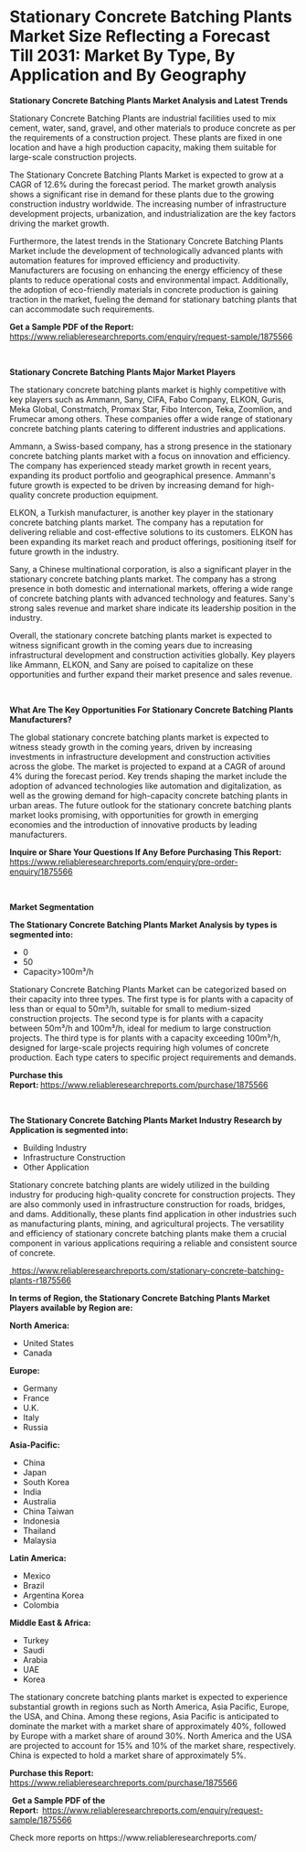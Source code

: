 <p><h1>Stationary Concrete Batching Plants Market Size Reflecting a Forecast Till 2031: Market By Type, By Application and By Geography</h1></p><p><strong>Stationary Concrete Batching Plants Market Analysis and Latest Trends</strong></p>
<p><p>Stationary Concrete Batching Plants are industrial facilities used to mix cement, water, sand, gravel, and other materials to produce concrete as per the requirements of a construction project. These plants are fixed in one location and have a high production capacity, making them suitable for large-scale construction projects.</p><p>The Stationary Concrete Batching Plants Market is expected to grow at a CAGR of 12.6% during the forecast period. The market growth analysis shows a significant rise in demand for these plants due to the growing construction industry worldwide. The increasing number of infrastructure development projects, urbanization, and industrialization are the key factors driving the market growth.</p><p>Furthermore, the latest trends in the Stationary Concrete Batching Plants Market include the development of technologically advanced plants with automation features for improved efficiency and productivity. Manufacturers are focusing on enhancing the energy efficiency of these plants to reduce operational costs and environmental impact. Additionally, the adoption of eco-friendly materials in concrete production is gaining traction in the market, fueling the demand for stationary batching plants that can accommodate such requirements.</p></p>
<p><strong>Get a Sample PDF of the Report:&nbsp;</strong> <a href="https://www.reliableresearchreports.com/enquiry/request-sample/1875566">https://www.reliableresearchreports.com/enquiry/request-sample/1875566</a></p>
<p>&nbsp;</p>
<p><strong>Stationary Concrete Batching Plants Major Market Players</strong></p>
<p><p>The stationary concrete batching plants market is highly competitive with key players such as Ammann, Sany, CIFA, Fabo Company, ELKON, Guris, Meka Global, Constmatch, Promax Star, Fibo Intercon, Teka, Zoomlion, and Frumecar among others. These companies offer a wide range of stationary concrete batching plants catering to different industries and applications.</p><p>Ammann, a Swiss-based company, has a strong presence in the stationary concrete batching plants market with a focus on innovation and efficiency. The company has experienced steady market growth in recent years, expanding its product portfolio and geographical presence. Ammann's future growth is expected to be driven by increasing demand for high-quality concrete production equipment.</p><p>ELKON, a Turkish manufacturer, is another key player in the stationary concrete batching plants market. The company has a reputation for delivering reliable and cost-effective solutions to its customers. ELKON has been expanding its market reach and product offerings, positioning itself for future growth in the industry.</p><p>Sany, a Chinese multinational corporation, is also a significant player in the stationary concrete batching plants market. The company has a strong presence in both domestic and international markets, offering a wide range of concrete batching plants with advanced technology and features. Sany's strong sales revenue and market share indicate its leadership position in the industry.</p><p>Overall, the stationary concrete batching plants market is expected to witness significant growth in the coming years due to increasing infrastructural development and construction activities globally. Key players like Ammann, ELKON, and Sany are poised to capitalize on these opportunities and further expand their market presence and sales revenue.</p></p>
<p>&nbsp;</p>
<p><strong>What Are The Key Opportunities For Stationary Concrete Batching Plants Manufacturers?</strong></p>
<p><p>The global stationary concrete batching plants market is expected to witness steady growth in the coming years, driven by increasing investments in infrastructure development and construction activities across the globe. The market is projected to expand at a CAGR of around 4% during the forecast period. Key trends shaping the market include the adoption of advanced technologies like automation and digitalization, as well as the growing demand for high-capacity concrete batching plants in urban areas. The future outlook for the stationary concrete batching plants market looks promising, with opportunities for growth in emerging economies and the introduction of innovative products by leading manufacturers.</p></p>
<p><strong>Inquire or Share Your Questions If Any Before Purchasing This Report:</strong> <a href="https://www.reliableresearchreports.com/enquiry/pre-order-enquiry/1875566">https://www.reliableresearchreports.com/enquiry/pre-order-enquiry/1875566</a></p>
<p>&nbsp;</p>
<p><strong>Market Segmentation</strong></p>
<p><strong>The Stationary Concrete Batching Plants Market Analysis by types is segmented into:</strong></p>
<p><ul><li>0<Capacity≤50m³/h</li><li>50<Capacity≤100m³/h</li><li>Capacity>100m³/h</li></ul></p>
<p><p>Stationary Concrete Batching Plants Market can be categorized based on their capacity into three types. The first type is for plants with a capacity of less than or equal to 50m³/h, suitable for small to medium-sized construction projects. The second type is for plants with a capacity between 50m³/h and 100m³/h, ideal for medium to large construction projects. The third type is for plants with a capacity exceeding 100m³/h, designed for large-scale projects requiring high volumes of concrete production. Each type caters to specific project requirements and demands.</p></p>
<p><strong>Purchase this Report:&nbsp;</strong><a href="https://www.reliableresearchreports.com/purchase/1875566">https://www.reliableresearchreports.com/purchase/1875566</a></p>
<p>&nbsp;</p>
<p><strong>The Stationary Concrete Batching Plants Market Industry Research by Application is segmented into:</strong></p>
<p><ul><li>Building Industry</li><li>Infrastructure Construction</li><li>Other Application</li></ul></p>
<p><p>Stationary concrete batching plants are widely utilized in the building industry for producing high-quality concrete for construction projects. They are also commonly used in infrastructure construction for roads, bridges, and dams. Additionally, these plants find application in other industries such as manufacturing plants, mining, and agricultural projects. The versatility and efficiency of stationary concrete batching plants make them a crucial component in various applications requiring a reliable and consistent source of concrete.</p></p>
<p><a href="https://www.reliableresearchreports.com/stationary-concrete-batching-plants-r1875566">&nbsp;https://www.reliableresearchreports.com/stationary-concrete-batching-plants-r1875566</a></p>
<p><strong>In terms of Region, the Stationary Concrete Batching Plants Market Players available by Region are:</strong></p>
<p>
    <p> <strong> North America: </strong>
        <ul>
            <li>United States</li>
            <li>Canada</li>
        </ul>
        </p> 
    <p> <strong> Europe: </strong>
        <ul>
            <li>Germany</li>
            <li>France</li>
            <li>U.K.</li>
            <li>Italy</li>
            <li>Russia</li>
        </ul>
        </p> 
    <p> <strong> Asia-Pacific: </strong>
        <ul>
            <li>China</li>
            <li>Japan</li>
            <li>South Korea</li>
            <li>India</li>
            <li>Australia</li>
            <li>China Taiwan</li>
            <li>Indonesia</li>
            <li>Thailand</li>
            <li>Malaysia</li>
        </ul>
        </p> 
    <p> <strong> Latin America: </strong>
        <ul>
            <li>Mexico</li>
            <li>Brazil</li>
            <li>Argentina Korea</li>
            <li>Colombia</li>
        </ul>
        </p> 
    <p> <strong> Middle East & Africa: </strong>
        <ul>
            <li>Turkey</li>
            <li>Saudi</li>
            <li>Arabia</li>
            <li>UAE</li>
            <li>Korea</li>
        </ul>
    </p>
    </p>
<p><p>The stationary concrete batching plants market is expected to experience substantial growth in regions such as North America, Asia Pacific, Europe, the USA, and China. Among these regions, Asia Pacific is anticipated to dominate the market with a market share of approximately 40%, followed by Europe with a market share of around 30%. North America and the USA are projected to account for 15% and 10% of the market share, respectively. China is expected to hold a market share of approximately 5%.</p></p>
<p><strong>Purchase this Report: </strong><a href="https://www.reliableresearchreports.com/purchase/1875566">https://www.reliableresearchreports.com/purchase/1875566</a></p>
<p>&nbsp;<strong>Get a Sample PDF of the Report:&nbsp;&nbsp;</strong><a href="https://www.reliableresearchreports.com/enquiry/request-sample/1875566">https://www.reliableresearchreports.com/enquiry/request-sample/1875566</a></p>
<p><strong></strong></p>
<p>Check more reports on https://www.reliableresearchreports.com/</p>